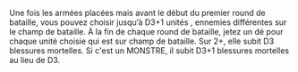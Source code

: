 Une fois les armées placées mais avant
le début du premier round de bataille,
vous pouvez choisir jusqu’à D3+1 unités ,
ennemies différentes sur le champ de
bataille. À la fin de chaque round de
bataille, jetez un dé pour chaque unité
choisie qui est sur champ de bataille.
Sur 2+, elle subit D3 blessures mortelles.
Si c'est un MONSTRE, il subit D3+1 blessures
mortelles au lieu de D3.
